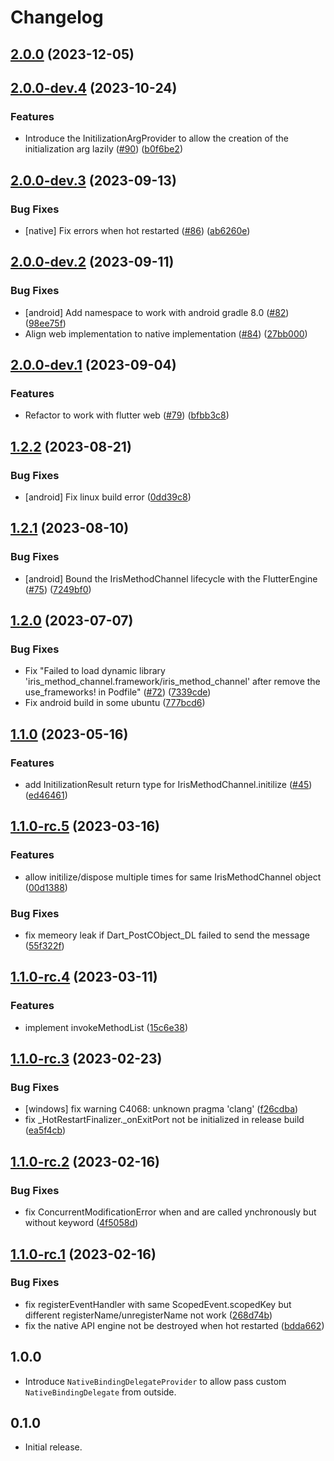 # Changelog

## [2.0.0](https://github.com/AgoraIO-Extensions/iris_method_channel_flutter/compare/2.0.0-dev.4...2.0.0) (2023-12-05)

## [2.0.0-dev.4](https://github.com/AgoraIO-Extensions/iris_method_channel_flutter/compare/2.0.0-dev.3...2.0.0-dev.4) (2023-10-24)


### Features

* Introduce the InitilizationArgProvider to allow the creation of the initialization arg lazily ([#90](https://github.com/AgoraIO-Extensions/iris_method_channel_flutter/issues/90)) ([b0f6be2](https://github.com/AgoraIO-Extensions/iris_method_channel_flutter/commit/b0f6be203675bdfe89c86c0eb55c20b50519c3b1))

## [2.0.0-dev.3](https://github.com/AgoraIO-Extensions/iris_method_channel_flutter/compare/2.0.0-dev.2...2.0.0-dev.3) (2023-09-13)


### Bug Fixes

* [native] Fix errors when hot restarted ([#86](https://github.com/AgoraIO-Extensions/iris_method_channel_flutter/issues/86)) ([ab6260e](https://github.com/AgoraIO-Extensions/iris_method_channel_flutter/commit/ab6260ee461aa7e4363a993794c0956116a0ad9c))

## [2.0.0-dev.2](https://github.com/AgoraIO-Extensions/iris_method_channel_flutter/compare/2.0.0-dev.1...2.0.0-dev.2) (2023-09-11)


### Bug Fixes

* [android] Add namespace to work with android gradle 8.0 ([#82](https://github.com/AgoraIO-Extensions/iris_method_channel_flutter/issues/82)) ([98ee75f](https://github.com/AgoraIO-Extensions/iris_method_channel_flutter/commit/98ee75f31609ffd77b833a5636f3019b40c2bd39))
* Align web implementation to native implementation ([#84](https://github.com/AgoraIO-Extensions/iris_method_channel_flutter/issues/84)) ([27bb000](https://github.com/AgoraIO-Extensions/iris_method_channel_flutter/commit/27bb000f2b1910484db77571a3728a870c3fe871))

## [2.0.0-dev.1](https://github.com/AgoraIO-Extensions/iris_method_channel_flutter/compare/1.2.2...2.0.0-dev.1) (2023-09-04)


### Features

* Refactor to work with flutter web ([#79](https://github.com/AgoraIO-Extensions/iris_method_channel_flutter/issues/79)) ([bfbb3c8](https://github.com/AgoraIO-Extensions/iris_method_channel_flutter/commit/bfbb3c8525778dd4c64c65dc6287e5e24e52ee50))

## [1.2.2](https://github.com/AgoraIO-Extensions/iris_method_channel_flutter/compare/1.2.1...1.2.2) (2023-08-21)


### Bug Fixes

* [android] Fix linux build error ([0dd39c8](https://github.com/AgoraIO-Extensions/iris_method_channel_flutter/commit/0dd39c847140cf46e92bd34874158052100f67b8))

## [1.2.1](https://github.com/AgoraIO-Extensions/iris_method_channel_flutter/compare/1.2.0...1.2.1) (2023-08-10)


### Bug Fixes

* [android] Bound the IrisMethodChannel lifecycle with the FlutterEngine ([#75](https://github.com/AgoraIO-Extensions/iris_method_channel_flutter/issues/75)) ([7249bf0](https://github.com/AgoraIO-Extensions/iris_method_channel_flutter/commit/7249bf06b794572d405461b3e7c3b2a0d242a017))

## [1.2.0](https://github.com/AgoraIO-Extensions/iris_method_channel_flutter/compare/1.1.0...1.2.0) (2023-07-07)


### Bug Fixes

* Fix "Failed to load dynamic library 'iris_method_channel.framework/iris_method_channel' after remove the use_frameworks! in Podfile" ([#72](https://github.com/AgoraIO-Extensions/iris_method_channel_flutter/issues/72)) ([7339cde](https://github.com/AgoraIO-Extensions/iris_method_channel_flutter/commit/7339cdeebafe2b03658a26339b3442d1d1403ae3))
* Fix android build in some ubuntu ([777bcd6](https://github.com/AgoraIO-Extensions/iris_method_channel_flutter/commit/777bcd646e12b104c7b5d8a9328ff9daae2e6dc2))

## [1.1.0](https://github.com/AgoraIO-Extensions/iris_method_channel_flutter/compare/1.1.0-rc.5...1.1.0) (2023-05-16)


### Features

* add InitilizationResult return type for IrisMethodChannel.initilize ([#45](https://github.com/AgoraIO-Extensions/iris_method_channel_flutter/issues/45)) ([ed46461](https://github.com/AgoraIO-Extensions/iris_method_channel_flutter/commit/ed464616bdf65ccbb9fae1548968a8091200c71b))

## [1.1.0-rc.5](https://github.com/AgoraIO-Extensions/iris_method_channel_flutter/compare/1.1.0-rc.4...1.1.0-rc.5) (2023-03-16)


### Features

* allow initilize/dispose multiple times for same IrisMethodChannel object ([00d1388](https://github.com/AgoraIO-Extensions/iris_method_channel_flutter/commit/00d13889fa39383af86703be1011579dfcc97486))


### Bug Fixes

* fix memeory leak if Dart_PostCObject_DL failed to send the message ([55f322f](https://github.com/AgoraIO-Extensions/iris_method_channel_flutter/commit/55f322fd202c361b4cc78c1fb060109518e918aa))

## [1.1.0-rc.4](https://github.com/AgoraIO-Extensions/iris_method_channel_flutter/compare/1.1.0-rc.3...1.1.0-rc.4) (2023-03-11)


### Features

* implement invokeMethodList ([15c6e38](https://github.com/AgoraIO-Extensions/iris_method_channel_flutter/commit/15c6e3855c1a3bdfbd51101bcbda5a1b36a2c98b))

## [1.1.0-rc.3](https://github.com/AgoraIO-Extensions/iris_method_channel_flutter/compare/1.1.0-rc.2...1.1.0-rc.3) (2023-02-23)


### Bug Fixes

* [windows] fix warning C4068: unknown pragma 'clang' ([f26cdba](https://github.com/AgoraIO-Extensions/iris_method_channel_flutter/commit/f26cdba2bfebcce9f2ed5ce25468aa6427ea400f))
* fix _HotRestartFinalizer._onExitPort not be initialized in release build ([ea5f4cb](https://github.com/AgoraIO-Extensions/iris_method_channel_flutter/commit/ea5f4cbd925e79c229d7f4013cce5d649d256990))

## [1.1.0-rc.2](https://github.com/AgoraIO-Extensions/iris_method_channel_flutter/compare/1.1.0-rc.1...1.1.0-rc.2) (2023-02-16)


### Bug Fixes

* fix ConcurrentModificationError when  and  are called ynchronously but without  keyword ([4f5058d](https://github.com/AgoraIO-Extensions/iris_method_channel_flutter/commit/4f5058d70224c8072cc8706adb4761b28cebd8fc))

## [1.1.0-rc.1](https://github.com/AgoraIO-Extensions/iris_method_channel_flutter/compare/1.0.0...1.1.0-rc.1) (2023-02-16)


### Bug Fixes

* fix registerEventHandler with same ScopedEvent.scopedKey but different registerName/unregisterName not work ([268d74b](https://github.com/AgoraIO-Extensions/iris_method_channel_flutter/commit/268d74b1f1326dd68bc12723859159f43f5b79e6))
* fix the native API engine not be destroyed when hot restarted ([bdda662](https://github.com/AgoraIO-Extensions/iris_method_channel_flutter/commit/bdda6626de1434f5e26d12369d0fc570d7d582a6))

## 1.0.0

* Introduce `NativeBindingDelegateProvider` to allow pass custom `NativeBindingDelegate` from outside.

## 0.1.0

* Initial release.
